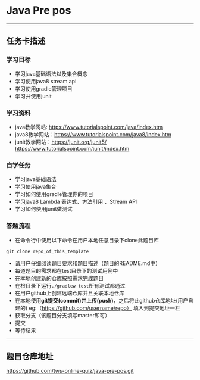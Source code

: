 # Java Pre pos
-----------------------------------------------

## 任务卡描述

### 学习目标
- 学习java基础语法以及集合概念
- 学习使用java8 stream api
- 学习使用gradle管理项目
- 学习并使用junit

### 学习资料
- java教学网站: https://www.tutorialspoint.com/java/index.htm
- java8教学网站：https://www.tutorialspoint.com/java8/index.htm
- junit教学网站：https://junit.org/junit5/ https://www.tutorialspoint.com/junit/index.htm

### 自学任务
- 学习java基础语法
- 学习使用java集合
- 学习如何使用gradle管理你的项目
- 学习java8 Lambda 表达式、方法引用 、Stream API 
- 学习如何使用junit做测试

### 答题流程
- 在命令行中使用以下命令在用户本地任意目录下clone此题目库
```
git clone repo_of_this_template
```
- 请用户仔细阅读题目要求和题目描述（题目的README.md中）
- 每道题目的需求都在test目录下的测试用例中
- 在本地创建新的仓库按照需求完成题目
- 在根目录下运行`./gradlew test`所有测试都通过
- 在用户github上创建远端仓库并且关联本地仓库
- 在本地使用**git提交(commit)**并**上传(push)**，之后将此github仓库地址(用户自建的) eg:（https://github.com/username/repo） 填入到提交地址一栏 
- 获取分支（该题目分支填写master即可）
- 提交
- 等待结果
---------------------------------------------------------------------------


## 题目仓库地址
https://github.com/tws-online-quiz/java-pre-pos.git



